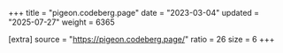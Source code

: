+++
title = "pigeon.codeberg.page"
date = "2023-03-04"
updated = "2025-07-27"
weight = 6365

[extra]
source = "https://pigeon.codeberg.page/"
ratio = 26
size = 6
+++
